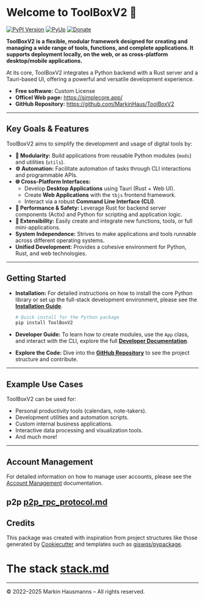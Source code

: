 # Welcome to ToolBoxV2 🧰

[![PyPI Version](https://img.shields.io/pypi/v/ToolBoxV2.svg)](https://pypi.python.org/pypi/ToolBoxV2)
[![PyUp](https://pyup.io/repos/github/MarkinHaus/ToolBoxV2/shield.svg)](https://pyup.io/repos/github/MarkinHaus/ToolBoxV2)
[![Donate](https://img.shields.io/badge/Donate-Buy%20me%20a%20coffee-yellowgreen.svg)](https://www.buymeacoffee.com/markinhaus) <!-- Added donate badge for consistency -->

**ToolBoxV2 is a flexible, modular framework designed for creating and managing a wide range of tools, functions, and complete applications. It supports deployment locally, on the web, or as cross-platform desktop/mobile applications.**

At its core, ToolBoxV2 integrates a Python backend with a Rust server and a Tauri-based UI, offering a powerful and versatile development experience.

-   **Free software:** Custom License
-   **Officel Web page:** <https://simplecore.app/>
-   **GitHub Repository:** <https://github.com/MarkinHaus/ToolBoxV2>

---

## Key Goals & Features

ToolBoxV2 aims to simplify the development and usage of digital tools by:

*   **🔌 Modularity:** Build applications from reusable Python modules (`mods`) and utilities (`utils`).
*   **⚙️ Automation:** Facilitate automation of tasks through CLI interactions and programmable APIs.
*   **🌐 Cross-Platform Interfaces:**
    *   Develop **Desktop Applications** using Tauri (Rust + Web UI).
    *   Create **Web Applications** with the `tbjs` frontend framework.
    *   Interact via a robust **Command Line Interface (CLI)**.
*   **🚀 Performance & Safety:** Leverage Rust for backend server components (Actix) and Python for scripting and application logic.
*   **🧩 Extensibility:** Easily create and integrate new functions, tools, or full mini-applications.
*   **System Independence:** Strives to make applications and tools runnable across different operating systems.
*   **Unified Development:** Provides a cohesive environment for Python, Rust, and web technologies.

---

## Getting Started

*   **Installation:**
    For detailed instructions on how to install the core Python library or set up the full-stack development environment, please see the **[Installation Guide](./installation.md)**.
    ```bash
    # Quick install for the Python package
    pip install ToolBoxV2
    ```

*   **Developer Guide:**
    To learn how to create modules, use the `App` class, and interact with the CLI, explore the full **[Developer Documentation](https://markinhaus.github.io/ToolBoxV2/)**. <!-- Link to your main docs site -->

*   **Explore the Code:**
    Dive into the **[GitHub Repository](https://github.com/MarkinHaus/ToolBoxV2)** to see the project structure and contribute.

---

## Example Use Cases

ToolBoxV2 can be used for:
*   Personal productivity tools (calendars, note-takers).
*   Development utilities and automation scripts.
*   Custom internal business applications.
*   Interactive data processing and visualization tools.
*   And much more!

---

## Account Management

For detailed information on how to manage user accounts, please see the [Account Management](account_management.md) documentation.
## p2p [p2p_rpc_protocol.md](p2p_rpc_protocol.md)

## Credits

This package was created with inspiration from project structures like those generated by [Cookiecutter](https://github.com/cookiecutter/cookiecutter) and templates such as [giswqs/pypackage](https://github.com/giswqs/pypackage).

# The stack [stack.md](stack.md)
---
© 2022–2025 Markin Hausmanns – All rights reserved.
